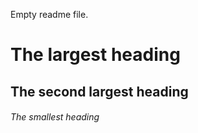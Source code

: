 Empty readme file.

# The largest heading
## The second largest heading
###### The smallest heading

